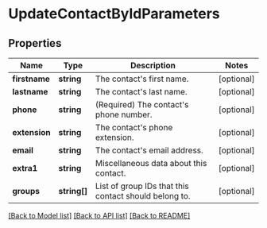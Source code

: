 # UpdateContactByIdParameters

## Properties
Name | Type | Description | Notes
------------ | ------------- | ------------- | -------------
**firstname** | **string** | The contact&#39;s first name. | [optional] 
**lastname** | **string** | The contact&#39;s last name. | [optional] 
**phone** | **string** | (Required)  The contact&#39;s phone number. | [optional] 
**extension** | **string** | The contact&#39;s phone extension. | [optional] 
**email** | **string** | The contact&#39;s email address. | [optional] 
**extra1** | **string** | Miscellaneous data about this contact. | [optional] 
**groups** | **string[]** | List of group IDs that this contact should belong to. | [optional] 

[[Back to Model list]](../../README.md#documentation-for-models) [[Back to API list]](../../README.md#documentation-for-api-endpoints) [[Back to README]](../../README.md)


